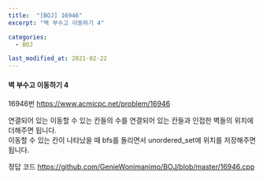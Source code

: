 ```yaml
---
title:  "[BOJ] 16946"
excerpt: "벽 부수고 이동하기 4"

categories:
  - BOJ

last_modified_at: 2021-02-22
---
```


#### 벽 부수고 이동하기 4

16946번 <https://www.acmicpc.net/problem/16946>

연결되어 있는 이동할 수 있는 칸들의 수를 연결되어 있는 칸들과 인접한 벽들의 위치에 더해주면 됩니다.<br>
이동할 수 있는 칸이 나타났을 때 bfs를 돌리면서 unordered_set에 위치를 저장해주면 됩니다.

정답 코드 <https://github.com/GenieWonimanimo/BOJ/blob/master/16946.cpp>